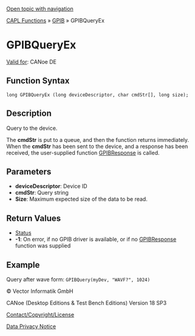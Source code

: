 [Open topic with navigation](../../../../../CANoeDEFamily.htm#Topics/CAPLFunctions/GPIB/Functions/CAPLfunctionGPIBQueryEx.md)

[CAPL Functions](../../CAPLfunctions.md) » [GPIB](../CAPLfunctionsGPIBOverview.md) » GPIBQueryEx

# GPIBQueryEx

[Valid for](../../../Shared/FeatureAvailability.md): CANoe DE

## Function Syntax

```
long GPIBQueryEx (long deviceDescriptor, char cmdStr[], long size);
```

## Description

Query to the device.

The **cmdStr** is put to a queue, and then the function returns immediately. When the **cmdStr** has been sent to the device, and a response has been received, the user-supplied function [GPIBResponse](CAPLfunctionGPIBResponse.md) is called.

## Parameters

- **deviceDescriptor**: Device ID
- **cmdStr**: Query string
- **Size**: Maximum expected size of the data to be read.

## Return Values

- [Status](../CAPLfunctionsGPIBStatus.md)
- **-1**: On error, if no GPIB driver is available, or if no [GPIBResponse](CAPLfunctionGPIBResponse.md) function was supplied

## Example

Query after wave form: `GPIBQuery(myDev, "WAVF?", 1024)`

© Vector Informatik GmbH

CANoe (Desktop Editions & Test Bench Editions) Version 18 SP3

[Contact/Copyright/License](../../../Shared/ContactCopyrightLicense.md)

[Data Privacy Notice](https://www.vector.com/int/en/company/get-info/privacy-policy/)
